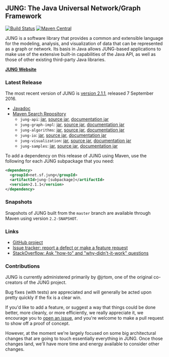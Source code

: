 ## JUNG: The Java Universal Network/Graph Framework 

[![Build Status](https://travis-ci.org/jrtom/jung.svg?branch=master)](https://travis-ci.org/jrtom/jung)
[![Maven Central](https://maven-badges.herokuapp.com/maven-central/net.sf.jung/jung-algorithms/badge.svg)](https://maven-badges.herokuapp.com/maven-central/net.sf.jung/jung-algorithms)

JUNG is a software library that provides a common and extensible language for the modeling, analysis, and visualization of
data that can be represented as a graph or network.  Its basis in Java allows JUNG-based applications to make use of the
extensive built-in capabilities of the Java API, as well as those of other existing third-party Java libraries.

[**JUNG Website**](http://jrtom.github.io/jung/)

### Latest Release

The most recent version of JUNG is [version 2.1.1](https://github.com/jrtom/jung/releases/tag/jung-2.1.1), released 7 September 2016.
*   [Javadoc](http://jrtom.github.io/jung/javadoc/index.html)
*   [Maven Search Repository](http://search.maven.org/#search%7Cga%7C1%7Cg%3A%22net.sf.jung%22%20AND%20v%3A%222.1.1%22%20AND%20(a%3A%22jung-api%22%20OR%20a%3A%22jung-graph-impl%22%20OR%20a%3A%22jung-visualization%22%20OR%20a%3A%22jung-algorithms%22%20OR%20a%3A%22jung-samples%22%20OR%20a%3A%22jung-io%22))
    *   `jung-api`: [jar](http://search.maven.org/remotecontent?filepath=net/sf/jung/jung-api/2.1.1/jung-api-2.1.1.jar), [source jar](http://search.maven.org/remotecontent?filepath=net/sf/jung/jung-api/2.1.1/jung-api-2.1.1-sources.jar), [documentation jar](http://search.maven.org/remotecontent?filepath=net/sf/jung/jung-api/2.1.1/jung-api-2.1.1-javadoc.jar)
    *   `jung-graph-impl`: [jar](http://search.maven.org/remotecontent?filepath=net/sf/jung/jung-graph-impl/2.1.1/jung-graph-impl-2.1.1.jar), [source jar](http://search.maven.org/remotecontent?filepath=net/sf/jung/jung-graph-impl/2.1.1/jung-graph-impl-2.1.1-sources.jar), [documentation jar](http://search.maven.org/remotecontent?filepath=net/sf/jung/jung-graph-impl/2.1.1/jung-graph-impl-2.1.1-javadoc.jar)
    *   `jung-algorithms`: [jar](http://search.maven.org/remotecontent?filepath=net/sf/jung/jung-algorithms/2.1.1/jung-algorithms-2.1.1.jar), [source jar](http://search.maven.org/remotecontent?filepath=net/sf/jung/jung-algorithms/2.1.1/jung-algorithms-2.1.1-sources.jar), [documentation jar](http://search.maven.org/remotecontent?filepath=net/sf/jung/jung-algorithms/2.1.1/jung-algorithms-2.1.1-javadoc.jar)
    *   `jung-io`: [jar](http://search.maven.org/remotecontent?filepath=net/sf/jung/jung-io/2.1.1/jung-io-2.1.1.jar), [source jar](http://search.maven.org/remotecontent?filepath=net/sf/jung/jung-io/2.1.1/jung-io-2.1.1-sources.jar), [documentation jar](http://search.maven.org/remotecontent?filepath=net/sf/jung/jung-io/2.1.1/jung-io-2.1.1-javadoc.jar)
    *   `jung-visualization`: [jar](http://search.maven.org/remotecontent?filepath=net/sf/jung/jung-visualization/2.1.1/jung-visualization-2.1.1.jar), [source jar](http://search.maven.org/remotecontent?filepath=net/sf/jung/jung-visualization/2.1.1/jung-visualization-2.1.1-sources.jar), [documentation jar](http://search.maven.org/remotecontent?filepath=net/sf/jung/jung-visualization/2.1.1/jung-visualization-2.1.1-javadoc.jar)
    *   `jung-samples`: [jar](http://search.maven.org/remotecontent?filepath=net/sf/jung/jung-samples/2.1.1/jung-samples-2.1.1.jar), [source jar](http://search.maven.org/remotecontent?filepath=net/sf/jung/jung-samples/2.1.1/jung-samples-2.1.1-sources.jar), [documentation jar](http://search.maven.org/remotecontent?filepath=net/sf/jung/jung-samples/2.1.1/jung-samples-2.1.1-javadoc.jar)

To add a dependency on this release of JUNG using Maven, use the following for each JUNG subpackage that you need:

```xml
<dependency>
  <groupId>net.sf.jung</groupId>
  <artifactId>jung-[subpackage]</artifactId>
  <version>2.1.1</version>
</dependency>
```

### Snapshots

Snapshots of JUNG built from the `master` branch are available through Maven using version `2.2-SNAPSHOT`.

### Links

* [GitHub project](https://github.com/jrtom/jung)
* [Issue tracker: report a defect or make a feature request](https://github.com/jrtom/jung/issues/new)
* [StackOverflow: Ask "how-to" and "why-didn't-it-work" questions](https://stackoverflow.com/questions/ask?tags=jung+java)

### Contributions

JUNG is currently administered primarily by @jrtom, one of the original co-creators of the JUNG project.

Bug fixes (with tests) are appreciated and will generally be acted upon pretty quickly if the fix is a clear win.  

If you'd like to add a feature, or suggest a way that things could be done better, more cleanly, or more efficiently, we really appreciate it, we encourage you to [open an issue](https://github.com/jrtom/jung/issues/new), and you're welcome to make a pull request to show off a proof of concept.

However, at the moment we're largely focused on some big architectural changes that are going to touch essentially everything in JUNG.  Once those changes land, we'll have more time and energy available to consider other changes.
